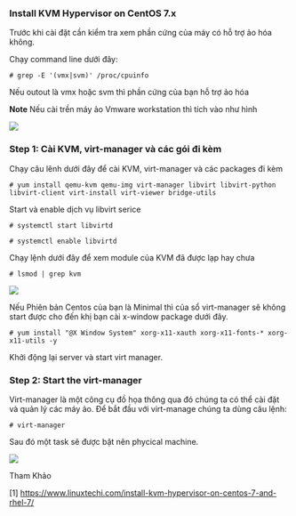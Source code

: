 ### Install KVM Hypervisor on CentOS 7.x

Trước khi cài đặt cần kiểm tra xem phần cứng của máy có hỗ trợ ảo hóa không.

Chạy command line dưới đây:

`# grep -E '(vmx|svm)' /proc/cpuinfo`

Nếu outout là vmx hoặc svm thì phần cứng của bạn hỗ trợ ảo hóa

**Note** Nếu cài trền máy ảo Vmware workstation thì tích vào như hình 

<img src="https://i.imgur.com/JczF8Rt.jpg">

### Step 1: Cài KVM, virt-manager và các gói đi kèm

Chạy câu lênh dưới đây để cài KVM, virt-manager và các packages đi kèm

`# yum install qemu-kvm qemu-img virt-manager libvirt libvirt-python libvirt-client virt-install virt-viewer bridge-utils`

Start và enable dịch vụ libvirt serice

`# systemctl start libvirtd`

`# systemctl enable libvirtd`

Chạy lệnh dưới đây để xem module của KVM đã được lạp hay chưa

`# lsmod | grep kvm`

<img src="https://i.imgur.com/pjYTsKq.jpg">

Nếu Phiên bản Centos của bạn là Minimal thì của sổ virt-manager sẽ không start được cho đến khị bạn cài x-window package dưới đây.

`# yum install "@X Window System" xorg-x11-xauth xorg-x11-fonts-* xorg-x11-utils -y`

Khởi động lại server và start virt manager.

### Step 2: Start the virt-manager

Virt-manager là một công cụ đồ họa thông qua đó chúng ta có thể cài đặt và quản lý các máy ảo. Để bắt đầu với virt-manage chúng ta dùng câu lệnh:

`# virt-manager`

Sau đó một task sẽ được bật nên phycical machine. 

<img src="https://i.imgur.com/bvfjkLL.jpg">







Tham Khảo

[1] https://www.linuxtechi.com/install-kvm-hypervisor-on-centos-7-and-rhel-7/
